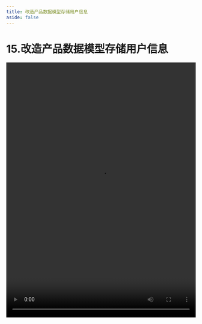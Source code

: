 ```yaml
---
title: 改造产品数据模型存储用户信息
aside: false
---
```


# 15.改造产品数据模型存储用户信息

<video autoplay src="http://qn.chinavanes.com/nodejs/module-12/15.改造产品数据模型存储用户信息.mp4" controls controlsList="nodownload" width="100%" height="680"/>
